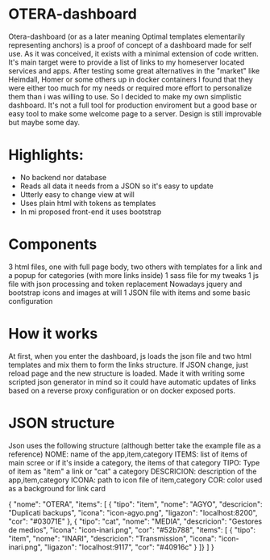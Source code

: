 # OTERA-dashboard
Otera-dashboard (or as a later meaning Optimal templates elementarily representing anchors) is a proof of concept of a dashboard made for self use. As it was conceived, it exists with a minimal extension of code written.
It's main target were to provide a list of links to my homeserver located services and apps. 
After testing some great alternatives in the "market" like Heimdall, Homer or some others up in docker containers I found that they were either too much for my needs or required more effort to personalize them than i was willing to use.
So I decided to make my own simplistic dashboard. It's not a full tool for production enviroment but a good base or easy tool to make some welcome page to a server.
Design is still improvable but maybe some day.

# Highlights:
- No backend nor database
- Reads all data it needs from a JSON so it's easy to update
- Utterly easy to change view at will
- Uses plain html with tokens as templates
- In mi proposed front-end it uses bootstrap

# Components
  3 html files, one with full page body, two others with templates for a link and a popup for categories (with more links inside)
  1 sass file for my tweaks
  1 js file with json processing and token replacement
  Nowadays jquery and bootstrap
  icons and images at will
  1 JSON file with items and some basic configuration
  
# How it works
  At first, when you enter the dashboard, js loads the json file and two html templates and mix them to form the links structure. If JSON change, just reload page and the new structure is loaded.
Made it with writing some scripted json generator in mind so it could have automatic updates of links based on a reverse proxy configuration or on docker exposed ports.

# JSON structure
Json uses the following structure (although better take the example file as a reference)
NOME: name of the app,item,category
ITEMS: list of items of main scree or if it's inside a category, the items of that category
TIPO: Type of item as "item" a link or "cat" a category
DESCRICION: description of the app,item,category
ICONA: path to icon file of item,category
COR: color used as a background for link card

{
  "nome": "OTERA",
  "items": [
    { "tipo": "item", "nome": "AGYO", "descricion": "Duplicati backups", "icona": "icon-agyo.png", "ligazon": "localhost:8200", "cor": "#03071E" },
    { "tipo": "cat", "nome": "MEDIA", "descricion": "Gestores de medios", "icona": "icon-inari.png", "cor": "#52b788", "items": [
      { "tipo": "item", "nome": "INARI", "descricion": "Transmission", "icona": "icon-inari.png", "ligazon": "localhost:9117", "cor": "#40916c" }
    ]}
  ]
}
